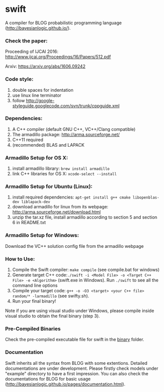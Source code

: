 # swift
A compiler for BLOG probabilistic programming language (http://bayesianlogic.github.io/).

### Check the paper: 
Proceeding of IJCAI 2016: http://www.ijcai.org/Proceedings/16/Papers/512.pdf

Arxiv: https://arxiv.org/abs/1606.09242

### Code style:

1.  double spaces for indentation
2.  use linux line terminator
3.  follow http://google-styleguide.googlecode.com/svn/trunk/cppguide.xml

### Dependencies:
1. A C++ compiler (default GNU C++, VC++/Clang compatible)
2. The armadillo package: http://arma.sourceforge.net/
3. C++11 required
4. (recommended) BLAS and LAPACK

### Armadillo Setup for OS X:
1. install armadillo library: ```brew install armadillo```
2. link C++ libraries for OS X: ```xcode-select --install```

### Armadillo Setup for Ubuntu (Linux):
1. install required dependencies: ```apt-get install g++ cmake libopenblas-dev liblapack-dev```
2. download armadillo for linux from its webpage: http://arma.sourceforge.net/download.html
3. unzip the tar.xz file, install armadillo according to section 5 and section 6 in README.txt

### Armadillo Setup for Windows:
Download the VC++ solution config file from the armadillo webpage

### How to Use:
1. Compile the Swift compiler: ```make compile``` (see compile.bat for windows)
2. Generate target C++ code:```./swift -i <Model File> -o <Target C++ File> -e <Algorithm>``` (swift.exe in Windows). Run ```./swift``` to see all the command line options
3. Compile your target code: ```g++ -o -O3 <target> <your C++ file> random/* -larmadillo``` (see swifty.sh). 
4. Run your final binary!

Note if you are using visual studio under Windows, please compile inside visual studio to obtain the final binary (step 3).

### Pre-Compiled Binaries
Check the pre-compiled executable file for swift in the [binary](binary/) folder.

### Documentation
Swift inherits all the syntax from BLOG with some extentions. Detailed documentations are under development. Please firstly check models under "example" directory to have a first impression. You can also check the documentations for BLOG for basic usage (http://bayesianlogic.github.io/pages/documentation.html).

